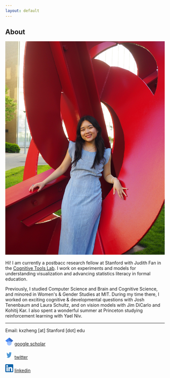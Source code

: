 ```yaml
---
layout: default
---
```


## About 

<img class="profile-picture" src="img/kristine.JPG">

Hi! I am currently a postbacc research fellow at Stanford with Judith Fan in the [Cognitive Tools Lab](https://cogtoolslab.github.io/). I work on experiments and models for understanding visualization and advancing statistics literacy in formal education.



Previously, I studied Computer Science and Brain and Cognitive Science, and minored in Women's & Gender Studies at MIT. During my time there, I worked on exciting cognitive & developmental questions with Josh Tenenbaum and Laura Schultz, and on vision models with Jim DiCarlo and Kohitij Kar. I also spent a wonderful summer at Princeton studying reinforcement learning with Yael Niv.

<!-- ---
layout: default
is_contact: true
--- -->

---

Email: kxzheng [at] Stanford [dot] edu

<p class="contact-field">
    <img src="img/icon_scholar.png" class="contact-img" alt="photo" style="height: 25px; width: 25px">
    <a id="scholar-contact" href="https://scholar.google.com/citations?user=sPHe8J4AAAAJ&hl=en&oi=ao"><u>google scholar</u></a>
</p>

<p class="contact-field">
    <img src="img/icon_twitter.png" class="contact-img" alt="photo" style="height: 25px; width: 25px">
    <a id="X (formerly Twitter)" href="https://x.com/kristinexzheng"><u>twitter</u></a>
</p>
	
<p class="contact-field">
    <img src="img/icon_linkedin.png" class="contact-img" alt="photo" style="height: 25px; width: 25px">
    <a id="linkedin-contact" href="https://www.linkedin.com/in/kristine-zheng"><u>linkedin</u></a>
</p>


<!-- This is a jekyll based resume template. You can find the full source code on [GitHub](https://github.com/bk2dcradle/researcher) -->

<!-- ## Research Interest -->
<!-- Lorem ipsum dolor sit amet, consectetur adipiscing elit. Aliquam finibus ipsum ac erat aliquam dapibus. Vestibulum vehicula placerat ex, a consectetur odio pharetra quis. Mauris id urna ante. Fusce pharetra diam ac nisi aliquet, vel egestas ex iaculis. Pellentesque laoreet cursus tellus sed pellentesque. Praesent a rhoncus elit. Nunc ipsum nisl, consequat sit amet pretium quis, gravida id ipsum. -->

<!-- ## Publications

1. F.Bar, J.Doe: Effects of having a placeholder of a name
2. S.Holmes, J.Watson: Consequences of living with a sociopath in London
 -->


<!-- ## Typography

This is a [link](http://google.com). Something *italics* and something **bold**.

Here is a table

Year | Award | Category
-----|-------|--------
2014 | Emmy  | Won Outstanding Lead Actor in a miniseries or a movie
2015 | BAFTA | Nominated for Best Leading Actor for Sherlock
2014 | Satellite | Won Best Actor miniseries or television film

Here is a horizontal rule

--- -->

<!-- Here is a blockquote

> To a great mind, nothing is little

## References

* Foo Bar: Head of Department, Placeholder Names, Lorem
* John Doe: Associate Professor, Department of Computer Science, Ipsum -->
